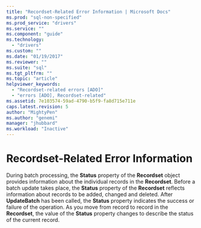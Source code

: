 ```yaml
---
title: "Recordset-Related Error Information | Microsoft Docs"
ms.prod: "sql-non-specified"
ms.prod_service: "drivers"
ms.service: ""
ms.component: "guide"
ms.technology:
  - "drivers"
ms.custom: ""
ms.date: "01/19/2017"
ms.reviewer: ""
ms.suite: "sql"
ms.tgt_pltfrm: ""
ms.topic: "article"
helpviewer_keywords: 
  - "Recordset-related errors [ADO]"
  - "errors [ADO], Recordset-related"
ms.assetid: 7e103574-59ad-4790-b5f9-fa8d715e711e
caps.latest.revision: 5
author: "MightyPen"
ms.author: "genemi"
manager: "jhubbard"
ms.workload: "Inactive"
---
```

# Recordset-Related Error Information
During batch processing, the **Status** property of the **Recordset** object provides information about the individual records in the **Recordset**. Before a batch update takes place, the **Status** property of the **Recordset** reflects information about records to be added, changed and deleted. After **UpdateBatch** has been called, the **Status** property indicates the success or failure of the operation. As you move from record to record in the **Recordset**, the value of the **Status** property changes to describe the status of the current record.

